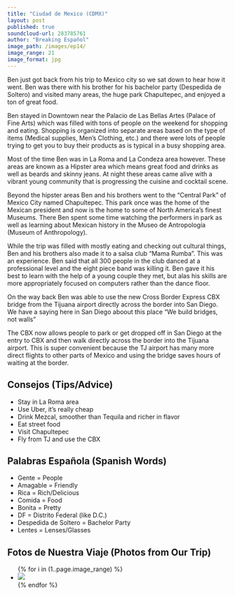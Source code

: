 ```yaml
---
title: "Ciudad de Mexico (CDMX)"
layout: post
published: true
soundcloud-url: 283785761
author: "Breaking Español"
image_path: /images/ep14/
image_range: 21
image_format: jpg
---
```


Ben just got back from his trip to Mexico city so we sat down to hear how it went. Ben was there with his brother for his bachelor party (Despedida de Soltero) and visited many areas, the huge park Chapultepec, and enjoyed a ton of great food.

Ben stayed in Downtown near the Palacio de Las Bellas Artes (Palace of Fine Arts) which was filled with tons of people on the weekend for shopping and eating. Shopping is organized into separate areas based on the type of items (Medical supplies, Men’s Clothing, etc.) and there were lots of people trying to get you to buy their products as is typical in a busy shopping area.

Most of the time Ben was in La Roma and La Condeza area however. These areas are known as a Hipster area which means great food and drinks as well as beards and skinny jeans. At night these areas came alive with a vibrant young community that is progressing the cuisine and cocktail scene.

Beyond the hipster areas Ben and his brothers went to the “Central Park” of Mexico City named Chapultepec. This park once was the home of the Mexican president and now is the home to some of North America’s finest Museums. There Ben spent some time watching the performers in park as well as learning about Mexican history in the Museo de Antropología (Museum of Anthropology).

While the trip was filled with mostly eating and checking out cultural things, Ben and his brothers also made it to a salsa club “Mama Rumba”. This was an experience. Ben said that all 300 people in the club danced at a  professional level and the eight piece band was killing it. Ben gave it his best to learn with the help of a young couple they met, but alas his skills are more appropriately focused on computers rather than the dance floor.

On the way back Ben was able to use the new Cross Border Express CBX bridge from the Tijuana airport directly across the border into San Diego. We have a saying here in San Diego aboout this place “We build bridges, not walls”

The CBX now allows people to park or get dropped off in San Diego at the entry to CBX and then walk directly across the border into the Tijuana airport. This is super convenient because the TJ airport has many more direct flights to other parts of Mexico and using the bridge saves hours of waiting at the border.

## Consejos (Tips/Advice)
- Stay in La Roma area
- Use Uber, it’s really cheap
- Drink Mezcal, smoother than Tequila and richer in flavor
- Eat street food
- Visit Chapultepec
- Fly from TJ and use the CBX

## Palabras Española (Spanish Words)
- Gente = People
- Amagable = Friendly
- Rica = Rich/Delicious
- Comida = Food
- Bonita = Pretty
- DF = Distrito Federal (like D.C.)
- Despedida de Soltero = Bachelor Party
- Lentes = Lenses/Glasses


## Fotos de Nuestra Viaje (Photos from Our Trip)
<ul class="photo-gallery">
 {% for i in (1..page.image_range) %}
   <li><img src="{{ page.image_path }}{{ i }}.{{ page.image_format }}" /></li>
 {% endfor %}
</ul>

